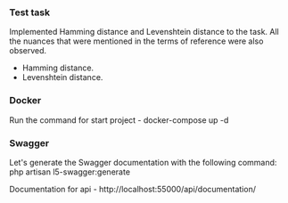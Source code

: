 ### Test task
Implemented Hamming distance and Levenshtein distance to the task.
All the nuances that were mentioned in the terms of reference were also observed.

- Hamming distance.
- Levenshtein distance.

### Docker

Run the command for start project - docker-compose up -d

### Swagger

Let's generate the Swagger documentation with the following command: php artisan l5-swagger:generate

Documentation for api -  http://localhost:55000/api/documentation/
